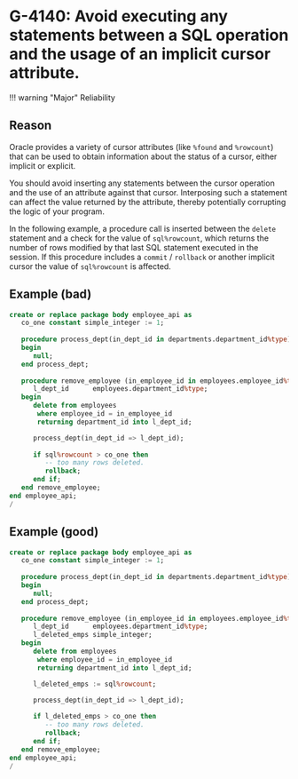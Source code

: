 # G-4140: Avoid executing any statements between a SQL operation and the usage of an implicit cursor attribute.

!!! warning "Major"
    Reliability

## Reason

Oracle provides a variety of cursor attributes (like `%found` and `%rowcount`) that can be used to obtain information about the status of a cursor, either implicit or explicit. 

You should avoid inserting any statements between the cursor operation and the use of an attribute against that cursor. Interposing such a statement can affect the value returned by the attribute, thereby potentially corrupting the logic of your program. 

In the following example, a procedure call is inserted between the `delete` statement and a check for the value of `sql%rowcount`, which returns the number of rows modified by that last SQL statement executed in the session. If this procedure includes a `commit` / `rollback` or another implicit cursor the value of `sql%rowcount` is affected.


## Example (bad)

``` sql
create or replace package body employee_api as
   co_one constant simple_integer := 1;
   
   procedure process_dept(in_dept_id in departments.department_id%type) is
   begin
      null;
   end process_dept;
      
   procedure remove_employee (in_employee_id in employees.employee_id%type) is
      l_dept_id      employees.department_id%type;
   begin
      delete from employees
       where employee_id = in_employee_id
       returning department_id into l_dept_id;

      process_dept(in_dept_id => l_dept_id);
      
      if sql%rowcount > co_one then
         -- too many rows deleted. 
         rollback;
      end if;
   end remove_employee;
end employee_api;
/
```

## Example (good)

``` sql
create or replace package body employee_api as
   co_one constant simple_integer := 1;
   
   procedure process_dept(in_dept_id in departments.department_id%type) is
   begin
      null;
   end process_dept;
      
   procedure remove_employee (in_employee_id in employees.employee_id%type) is
      l_dept_id      employees.department_id%type;
      l_deleted_emps simple_integer;
   begin
      delete from employees
       where employee_id = in_employee_id
       returning department_id into l_dept_id;

      l_deleted_emps := sql%rowcount;

      process_dept(in_dept_id => l_dept_id);
      
      if l_deleted_emps > co_one then
         -- too many rows deleted. 
         rollback;
      end if;
   end remove_employee;
end employee_api;
/
```